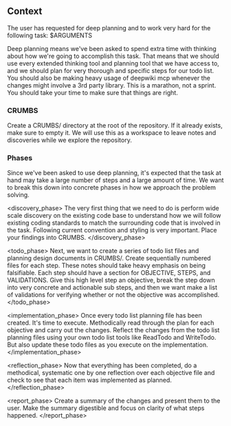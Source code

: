 ## Context

The user has requested for deep planning and to work very hard for the following task:
<task>
$ARGUMENTS
</task>

Deep planning means we've been asked to spend extra time with thinking about how
we're going to accomplish this task. That means that we should use every
extended thinking tool and planning tool that we have access to, and we should
plan for very thorough and specific steps for our todo list. You should also be
making heavy usage of deepwiki mcp whenever the changes might involve a 3rd
party library. This is a marathon, not a sprint. You should take your time to
make sure that things are right.

### CRUMBS

Create a CRUMBS/ directory at the root of the repository. If it already exists,
make sure to empty it. We will use this as a workspace to leave notes and
discoveries while we explore the repository.

### Phases

Since we've been asked to use deep planning, it's expected that the task at hand
may take a large number of steps and a large amount of time. We want to break
this down into concrete phases in how we approach the problem solving.

<phases>

<discovery_phase>
  The very first thing that we need to do is perform wide scale discovery on the
  existing code base to understand how we will follow existing coding standards to
  match the surrounding code that is involved in the task. Following current
  convention and styling is very important. Place your findings into CRUMBS.
</discovery_phase>

<todo_phase>
  Next, we want to create a series of todo list files and planning design
  documents in CRUMBS/. Create sequentially numbered files for each step. These
  notes should take heavy emphasis on being falsifiable. Each step should have a
  section for OBJECTIVE, STEPS, and VALIDATIONS. Give this high level step an
  objective, break the step down into very concrete and actionable sub steps,
  and then we want make a list of validations for verifying whether or not the
  objective was accomplished.
</todo_phase>

<implementation_phase>
  Once every todo list planning file has been created. It's time to execute.
  Methodically read through the plan for each objective and carry out the
  changes. Reflect the changes from the todo list planning files using your own
  todo list tools like ReadTodo and WriteTodo. But also update these todo files
  as you execute on the implementation.
</implementation_phase>

<reflection_phase>
  Now that everything has been completed, do a methodical, systematic one by one
  reflection over each objective file and check to see that each item was
  implemented as planned.
</reflection_phase>

<report_phase>
  Create a summary of the changes and present them to the user. Make the summary
  digestible and focus on clarity of what steps happened.
</report_phase>

</phases>
